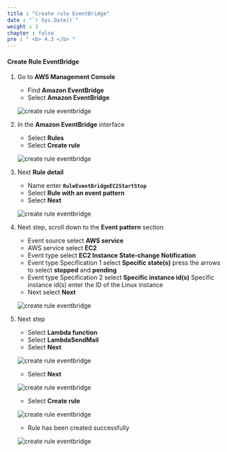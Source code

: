 ```yaml
---
title : "Create rule EventBridge"
date : "`r Sys.Date()`"
weight : 3
chapter : false
pre : " <b> 4.3 </b> "
---
```


#### Create Rule EventBridge

1. Go to **AWS Management Console**

   - Find **Amazon EventBridge**
   - Select **Amazon EventBridge**

    ![create rule eventbridge](/aws-fcj-workshop01/images/6-CreateFunctionLambdaToMail/2CreateRuleEvent/0001.png?width=90pc)

2. In the **Amazon EventBridge** interface

    - Select **Rules**
    - Select **Create rule**
  
    ![create rule eventbridge](/aws-fcj-workshop01/images/6-CreateFunctionLambdaToMail/2CreateRuleEvent/0002.png?width=90pc)

3. Next **Rule detail**

   - Name enter **```RuleEventBridgeEC2StartStop```**
   - Select **Rule with an event pattern**
   - Select **Next**

    ![create rule eventbridge](/aws-fcj-workshop01/images/6-CreateFunctionLambdaToMail/2CreateRuleEvent/0003.png?width=90pc)


4. Next step, scroll down to the **Event pattern** section

   - Event source select **AWS service**
   - AWS service select **EC2**
   - Event type select **EC2 Instance State-change Notification**
   - Event type Specification 1 select **Specific state(s)** press the arrows to select **stopped** and **pending**
   - Event type Specification 2 select **Specific instance id(s)** Specific instance id(s) enter the ID of the Linux instance
   - Next select **Next**

    ![create rule eventbridge](/aws-fcj-workshop01/images/6-CreateFunctionLambdaToMail/2CreateRuleEvent/0004.png?width=90pc)

5. Next step

   - Select **Lambda function**
   - Select **LambdaSendMail**
   - Select **Next**

    ![create rule eventbridge](/aws-fcj-workshop01/images/6-CreateFunctionLambdaToMail/2CreateRuleEvent/0005.png?width=90pc)

    - Select **Next**

    ![create rule eventbridge](/aws-fcj-workshop01/images/6-CreateFunctionLambdaToMail/2CreateRuleEvent/0006.png?width=90pc)

    - Select **Create rule**

    ![create rule eventbridge](/aws-fcj-workshop01/images/6-CreateFunctionLambdaToMail/2CreateRuleEvent/0007.png?width=90pc)

    - Rule has been created successfully

    ![create rule eventbridge](/aws-fcj-workshop01/images/6-CreateFunctionLambdaToMail/2CreateRuleEvent/0008.png?width=90pc)